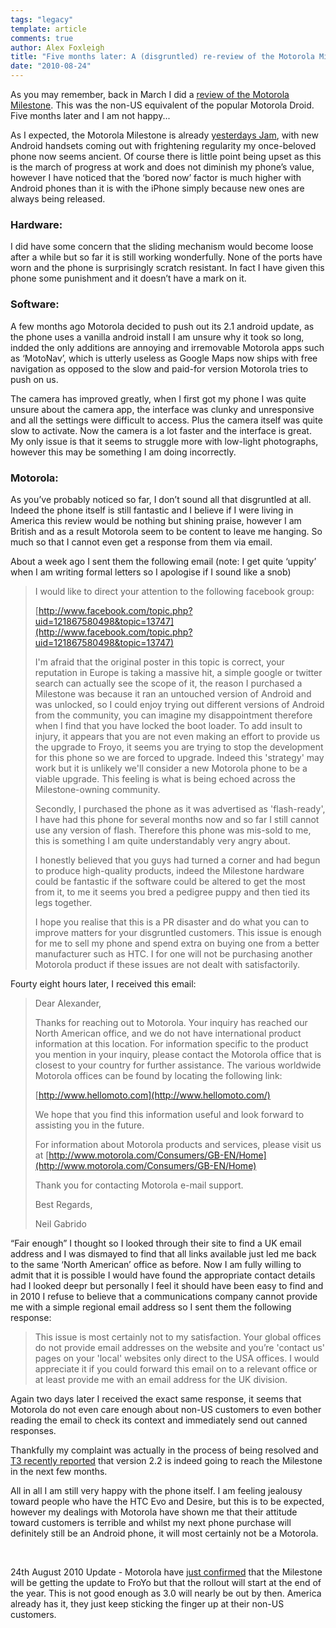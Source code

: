 ```yaml
---
tags: "legacy"
template: article 
comments: true 
author: Alex Foxleigh
title: "Five months later: A (disgruntled) re-review of the Motorola Milestone."
date: "2010-08-24"
---
```


As you may remember, back in March I did a [review of the Motorola Milestone](/2010/03/12/review-motorola-milestone-uk/). This was the non-US equivalent of the popular Motorola Droid. Five months later and I am not happy...

As I expected, the Motorola Milestone is already [yesterdays Jam](http://www.google.co.uk/search?q=yesterdays+jam&ie=utf-8&oe=utf-8&aq=t&rls=org.mozilla:en-GB:official&client=firefox-a), with new Android handsets coming out with frightening regularity my once-beloved phone now seems ancient. Of course there is little point being upset as this is the march of progress at work and does not diminish my phone’s value, however I have noticed that the ‘bored now’ factor is much higher with Android phones than it is with the iPhone simply because new ones are always being released.

### Hardware:

I did have some concern that the sliding mechanism would become loose after a while but so far it is still working wonderfully. None of the ports have worn and the phone is surprisingly scratch resistant. In fact I have given this phone some punishment and it doesn’t have a mark on it.

### Software:

A few months ago Motorola decided to push out its 2.1 android update, as the phone uses a vanilla android install I am unsure why it took so long, indded the only additions are annoying and irremovable Motorola apps such as ‘MotoNav’, which is utterly useless as Google Maps now ships with free navigation as opposed to the slow and paid-for version Motorola tries to push on us.

The camera has improved greatly, when I first got my phone I was quite unsure about the camera app, the interface was clunky and unresponsive and all the settings were difficult to access. Plus the camera itself was quite slow to activate. Now the camera is a lot faster and the interface is great. My only issue is that it seems to struggle more with low-light photographs, however this may be something I am doing incorrectly.

### Motorola:

As you’ve probably noticed so far, I don’t sound all that disgruntled at all. Indeed the phone itself is still fantastic and I believe if I were living in America this review would be nothing but shining praise, however I am British and as a result Motorola seem to be content to leave me hanging. So much so that I cannot even get a response from them via email.

About a week ago I sent them the following email (note: I get quite ‘uppity’ when I am writing formal letters so I apologise if I sound like a snob)

> I would like to direct your attention to the following facebook group:
> 
> [http://www.facebook.com/topic.php?uid=121867580498&topic=13747](http://www.facebook.com/topic.php?uid=121867580498&topic=13747)
> 
> I'm afraid that the original poster in this topic is correct, your reputation in Europe is taking a massive hit, a simple google or twitter search can actually see the scope of it, the reason I purchased a Milestone was because it ran an untouched version of Android and was unlocked, so I could enjoy trying out different versions of Android from the community, you can imagine my disappointment therefore when I find that you have locked the boot loader. To add insult to injury, it appears that you are not even making an effort to provide us the upgrade to Froyo, it seems you are trying to stop the development for this phone so we are forced to upgrade. Indeed this 'strategy' may work but it is unlikely we'll consider a new Motorola phone to be a viable upgrade. This feeling is what is being echoed across the Milestone-owning community.
> 
> Secondly, I purchased the phone as it was advertised as 'flash-ready', I have had this phone for several months now and so far I still cannot use any version of flash. Therefore this phone was mis-sold to me, this is something I am quite understandably very angry about.
> 
> I honestly believed that you guys had turned a corner and had begun to produce high-quality products, indeed the Milestone hardware could be fantastic if the software could be altered to get the most from it, to me it seems you bred a pedigree puppy and then tied its legs together.
> 
> I hope you realise that this is a PR disaster and do what you can to improve matters for your disgruntled customers. This issue is enough for me to sell my phone and spend extra on buying one from a better manufacturer such as HTC. I for one will not be purchasing another Motorola product if these issues are not dealt with satisfactorily.

Fourty eight hours later, I received this email:

> Dear Alexander,
> 
> Thanks for reaching out to Motorola. Your inquiry has reached our North American office, and we do not have international product information at this location. For information specific to the product you mention in your inquiry, please contact the Motorola office that is closest to your country for further assistance. The various worldwide Motorola offices can be found by locating the following link:
> 
> [http://www.hellomoto.com](http://www.hellomoto.com/)
> 
> We hope that you find this information useful and look forward to assisting you in the future.
> 
> For information about Motorola products and services, please visit us at [http://www.motorola.com/Consumers/GB-EN/Home](http://www.motorola.com/Consumers/GB-EN/Home)
> 
> Thank you for contacting Motorola e-mail support.
> 
> Best Regards,
> 
> Neil Gabrido

“Fair enough” I thought so I looked through their site to find a UK email address and I was dismayed to find that all links available just led me back to the same ‘North American’ office as before. Now I am fully willing to admit that it is possible I would have found the appropriate contact details had I looked deepr but personally I feel it should have been easy to find and in 2010 I refuse to believe that a communications company cannot provide me with a simple regional email address so I sent them the following response:

> This issue is most certainly not to my satisfaction. Your global offices do not provide email addresses on the website and you’re 'contact us' pages on your 'local' websites only direct to the USA offices. I would appreciate it if you could forward this email on to a relevant office or at least provide me with an email address for the UK division.

Again two days later I received the exact same response, it seems that Motorola do not even care enough about non-US customers to even bother reading the email to check its context and immediately send out canned responses.

Thankfully my complaint was actually in the process of being resolved and [T3 recently reported](http://www.t3.com/news/motorola-milestone-froyo-update-coming-september?=47713) that version 2.2 is indeed going to reach the Milestone in the next few months.

All in all I am still very happy with the phone itself. I am feeling jealousy toward people who have the HTC Evo and Desire, but this is to be expected, however my dealings with Motorola have shown me that their attitude toward customers is terrible and whilst my next phone purchase will definitely still be an Android phone, it will most certainly not be a Motorola.

 

24th August 2010 Update - Motorola have [just confirmed](http://androidos.in/2010/08/motorola-milestone-official-android-2-2-update-schedule/) that the Milestone will be getting the update to FroYo but that the rollout will start at the end of the year. This is not good enough as 3.0 will nearly be out by then. America already has it, they just keep sticking the finger up at their non-US customers.
